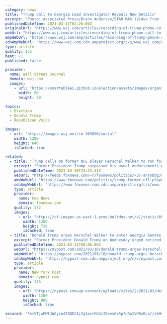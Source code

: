 ```yaml
---
category: news
title: "Trump Call to Georgia Lead Investigator Reveals New Details"
excerpt: "Photo: Associated Press/Brynn Anderson/STAR MAX (Video from 1/3/21) ATLANTA—Then-President Donald Trump urged the chief investigator of the Georgia Secretary of State’s office to look for fraud during an audit of mail-in ballots in a suburban Atlanta ..."
publishedDateTime: 2021-03-11T02:26:00Z
originalUrl: "https://www.wsj.com/articles/recording-of-trump-phone-call-to-georgia-lead-investigator-reveals-new-details-11615411561"
webUrl: "https://www.wsj.com/articles/recording-of-trump-phone-call-to-georgia-lead-investigator-reveals-new-details-11615411561"
ampWebUrl: "https://www.wsj.com/amp/articles/recording-of-trump-phone-call-to-georgia-lead-investigator-reveals-new-details-11615411561"
cdnAmpWebUrl: "https://www-wsj-com.cdn.ampproject.org/c/s/www.wsj.com/amp/articles/recording-of-trump-phone-call-to-georgia-lead-investigator-reveals-new-details-11615411561"
type: article
quality: 135
heat: -1
published: false

provider:
  name: Wall Street Journal
  domain: wsj.com
  images:
    - url: "https://smartableai.github.io/election/assets/images/organizations/wsj.com-50x50.jpg"
      width: 50
      height: 50

topics:
  - Election
  - Donald Trump
  - Republican Voice

images:
  - url: "https://images.wsj.net/im-309890/social"
    width: 1280
    height: 640
    isCached: true

related:
  - title: "Trump calls on former NFL player Herschel Walker to run for Senate in Georgia"
    excerpt: "Former President Trump surpassed his usual endorsements Wednesday, this time instead calling on former NFL player Herschel Walker to run for Senate in Georgia. "
    publishedDateTime: 2021-03-10T23:23:31Z
    webUrl: "http://feeds.foxnews.com/~r/foxnews/politics/~3/-ahryDbgJr0/trump-former-nfl-player-herschel-walker-senate-georgia"
    ampWebUrl: "https://www.foxnews.com/politics/trump-former-nfl-player-herschel-walker-senate-georgia.amp"
    cdnAmpWebUrl: "https://www-foxnews-com.cdn.ampproject.org/c/s/www.foxnews.com/politics/trump-former-nfl-player-herschel-walker-senate-georgia.amp"
    type: article
    provider:
      name: Fox News
      domain: foxnews.com
    quality: 172
    images:
      - url: "https://cf-images.us-east-1.prod.boltdns.net/v1/static/694940094001/1a3b9981-65cb-4390-b809-4794e0a3be2d/2d52dade-2ecc-4f24-a1ff-c184491dcef7/1280x720/match/image.jpg"
        width: 1280
        height: 720
        isCached: true
  - title: "Donald Trump urges Herschel Walker to enter Georgia Senate race"
    excerpt: "Former President Donald Trump on Wednesday urged retired pro-football running back Herschel Walker to run for the U.S. Senate next year in Georgia. Walker, 59, was born in the Peach State and"
    publishedDateTime: 2021-03-11T00:06:00Z
    webUrl: "https://nypost.com/2021/03/10/donald-trump-urges-herschel-walker-to-enter-georgia-senate-race/"
    ampWebUrl: "https://nypost.com/2021/03/10/donald-trump-urges-herschel-walker-to-enter-georgia-senate-race/amp/"
    cdnAmpWebUrl: "https://nypost-com.cdn.ampproject.org/c/s/nypost.com/2021/03/10/donald-trump-urges-herschel-walker-to-enter-georgia-senate-race/amp/"
    type: article
    provider:
      name: New York Post
      domain: nypost.com
    quality: 135
    images:
      - url: "https://nypost.com/wp-content/uploads/sites/2/2021/03/Herschel-Walker-Donald-Trump.jpg?quality=90&strip=all&w=1200"
        width: 1200
        height: 800
        isCached: true

secured: "FerVTjwPWtJW6yiu4I9QDCAj2q1exrhUGzIEaesGx5pfnRo1VKRxBLs//skH4vNInS2dNh5TwlO9uxbMtSqZjVqd+VTcE4nFka0mzZ529uN9HhzMZxa5MabT9LpAVYRCiBbUr39xxOo1YZB7ezu7FauferX5Y9j5UmvnHAYAXBKoCX3X5Bgf4xlCCZS89VFKofRQtzUiTFclQDIhVMaXzX3NAfxyUAe8qBaTGRqhKpK/fzp5OTy5RtotCEOFFffFdN8AnQ2r3QRPWtiy6TNRcyAERsjeCobMGEqJFLF9VRs1IVPjWemtebeX1/2eVyxPWijQLqbgXLZyx10JW8SHMFPjMHTuDr56KB8rf0xQKT8=;F0cDQ8uY6KrOPr33gjOfmw=="
---
```


